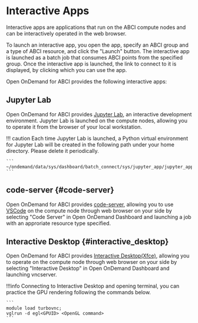 # Interactive Apps

Interactive apps are applications that run on the ABCI compute nodes and can be interactively operated in the web browser.

To launch an interactive app, you open the app, specify an ABCI group and a type of ABCI resource, and click the "Launch" button.
The interactive app is launched as a batch job that consumes ABCI points from the specified group.
Once the interactive app is launched, the link to connect to it is displayed, by clicking which you can use the app.

Open OnDemand for ABCI provides the following interactive apps:

## Jupyter Lab

Open OnDemand for ABCI provides [Jupyter Lab](https://jupyter.org/), an interactive development environment.
Jupyter Lab is launched on the compute nodes, allowing you to operate it from the browser of your local workstation.

!!! caution
    Each time Jupyter Lab is launched, a Python virtual environment for Jupyter Lab will be created in the following path under your home directory. Please delete it periodically.

    ```
    ~/ondemand/data/sys/dashboard/batch_connect/sys/jupyter_app/jupyter_app/output/
    ```

## code-server {#code-server}

Open OnDemand for ABCI provides [code-server](https://github.com/coder/code-server), allowing you to use [VSCode](https://github.com/Microsoft/vscode) on the compute node through web browser on your side by selecting "Code Server" in Open OnDemand Dashboard and launching a job with an approriate resource type specified.

## Interactive Desktop {#interactive_desktop}

Open OnDemand for ABCI provides [Interactive Desktop(Xfce)](https://www.xfce.org/?lang=en), allowing you to operate on the compute node through web browser on your side by selecting "Interactive Desktop" in Open OnDemand Dashboard and launching vncserver.

!!!info
    Connecting to Interactive Desktop and opening terminal, you can practice the GPU rendering following the commands below.

    ```
    module load turbovnc;
    vglrun -d egl<GPUID> <OpenGL command>
    ```


